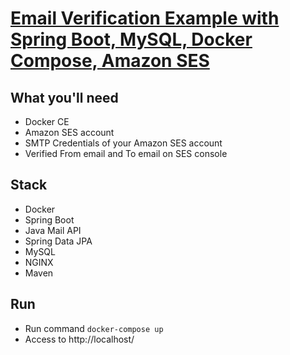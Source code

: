 # [Email Verification Example with Spring Boot, MySQL, Docker Compose, Amazon SES](https://hellokoding.com/email-verification-example-with-spring-boot-mysql-docker-compose/)

## What you'll need
- Docker CE
- Amazon SES account
- SMTP Credentials of your Amazon SES account
- Verified From email and To email on SES console

## Stack
- Docker
- Spring Boot
- Java Mail API
- Spring Data JPA
- MySQL
- NGINX
- Maven

## Run
- Run command `docker-compose up`
- Access to http://localhost/

